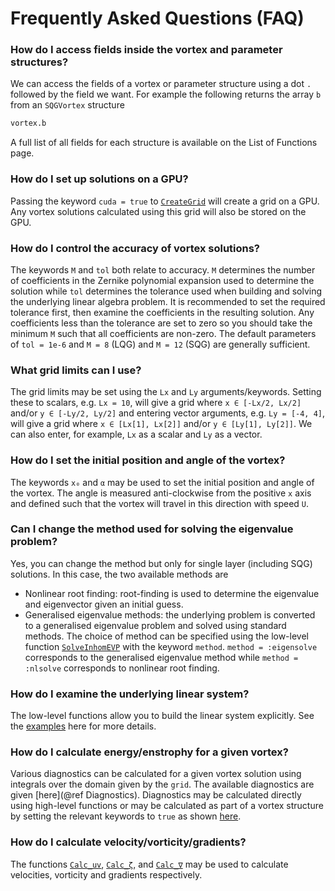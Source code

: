 # Frequently Asked Questions (FAQ)

### How do I access fields inside the vortex and parameter structures?

We can access the fields of a vortex or parameter structure using a dot `.` followed by the field we want.
For example the following returns the array `b` from an `SQGVortex` structure
```julia
vortex.b
```
A full list of all fields for each structure is available on the List of Functions page.

### How do I set up solutions on a GPU?

Passing the keyword `cuda = true` to [`CreateGrid`](@ref) will create a grid on a GPU.
Any vortex solutions calculated using this grid will also be stored on the GPU.

### How do I control the accuracy of vortex solutions?

The keywords `M` and `tol` both relate to accuracy.
`M` determines the number of coefficients in the Zernike polynomial expansion used to determine the solution while `tol` determines the tolerance used when building and solving the underlying linear algebra problem.
It is recommended to set the required tolerance first, then examine the coefficients in the resulting solution.
Any coefficients less than the tolerance are set to zero so you should take the minimum `M` such that all coefficients are non-zero.
The default parameters of `tol = 1e-6` and `M = 8` (LQG) and `M = 12` (SQG) are generally sufficient.

### What grid limits can I use?

The grid limits may be set using the `Lx` and `Ly` arguments/keywords.
Setting these to scalars, e.g. `Lx = 10`, will give a grid where `x ∈ [-Lx/2, Lx/2]` and/or `y ∈ [-Ly/2, Ly/2]` and entering vector arguments, e.g. `Ly = [-4, 4]`, will give a grid where `x ∈ [Lx[1], Lx[2]]` and/or `y ∈ [Ly[1], Ly[2]]`.
We can also enter, for example, `Lx` as a scalar and `Ly` as a vector.

### How do I set the initial position and angle of the vortex?

The keywords `x₀` and `α` may be used to set the initial position and angle of the vortex.
The angle is measured anti-clockwise from the positive ``x`` axis and defined such that the vortex will travel in this direction with speed `U`.

### Can I change the method used for solving the eigenvalue problem?

Yes, you can change the method but only for single layer (including SQG) solutions.
In this case, the two available methods are
* Nonlinear root finding: root-finding is used to determine the eigenvalue and eigenvector given an initial guess.
* Generalised eigenvalue methods: the underlying problem is converted to a generalised eigenvalue problem and solved using standard methods.
The choice of method can be specified using the low-level function [`SolveInhomEVP`](@ref) with the keyword `method`.
`method = :eigensolve` corresponds to the generalised eigenvalue method while `method = :nlsolve` corresponds to nonlinear root finding.

### How do I examine the underlying linear system?

The low-level functions allow you to build the linear system explicitly.
See the [examples](@ref "Example: Low-Level Functions") here for more details.

### How do I calculate energy/enstrophy for a given vortex?

Various diagnostics can be calculated for a given vortex solution using integrals over the domain given by the `grid`.
The available diagnostics are given [here](@ref Diagnostics).
Diagnostics may be calculated directly using high-level functions or may be calculated as part of a vortex structure by setting the relevant keywords to `true` as shown [here](@ref "Example: Vortex Structures").

### How do I calculate velocity/vorticity/gradients?

The functions [`Calc_uv`](@ref), [`Calc_ζ`](@ref), and [`Calc_∇`](@ref) may be used to calculate velocities, vorticity and gradients respectively.

